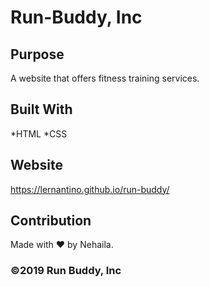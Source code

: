 # Run-Buddy, Inc

## Purpose
A website that offers fitness training services.

## Built With
*HTML
*CSS

## Website
https://lernantino.github.io/run-buddy/

## Contribution
Made with ♥️ by Nehaila.

### ©️2019 Run Buddy, Inc 

